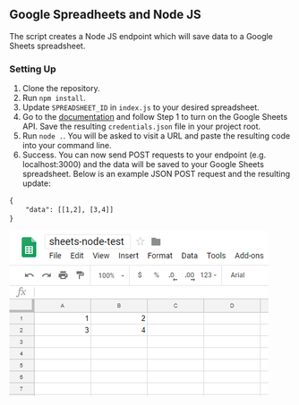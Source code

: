 ## Google Spreadheets and Node JS

The script creates a Node JS endpoint which will save data to a Google Sheets spreadsheet.

### Setting Up

1. Clone the repository.
1. Run `npm install`.
1. Update `SPREADSHEET_ID` in `index.js` to your desired spreadsheet.
1. Go to the [documentation](https://developers.google.com/sheets/api/quickstart/nodejs) and follow Step 1 to turn on the Google Sheets API. Save the resulting `credentials.json` file in your project root.
1. Run `node .`. You will be asked to visit a URL and paste the resulting code into your command line.
1. Success. You can now send POST requests to your endpoint (e.g. localhost:3000) and the data will be saved to your Google Sheets spreadsheet. Below is an example JSON POST request and the resulting update:

```
{
	"data": [[1,2], [3,4]]
}
```

<img src="node-sheets-example.PNG">